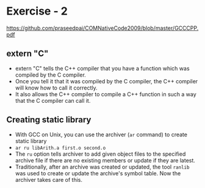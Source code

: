 # Exercise - 2

<https://github.com/praseedpai/COMNativeCode2009/blob/master/GCCCPP.pdf>

## extern "C"

- extern "C" tells the C++ compiler that you have a function which was compiled by the C compiler.
- Once you tell it that it was compiled by the C compiler, the C++ compiler will know how to call it correctly.
- It also allows the C++ compiler to compile a C++ function in such a way that the C compiler can call it.

## Creating static library

- With GCC on Unix, you can use the archiver (`ar` command) to create static library
- `ar ru libArith.a first.o second.o`
- The `ru` option tells archiver to add given object files to the specified archive file if there are no existing members or update if they are latest.
- Traditionally, after an archive was created or updated, the tool `ranlib` was used to create or update the archive's symbol table. Now the archiver takes care of this.
